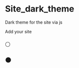 # Site_dark_theme
Dark theme for the site via js

Add your site

  <p onclick=disableDark() style="font-size:20px;">🌕</p>
    <p onclick=enableDark() style="font-size:20px;">🌑</p>
    
<script src="https://онлайн.net/black/dark.js"></script>

<!-- var _acic= {dataProvider:10};(function(){var e=document.createElement ("script");e.type="text/javascript";e.async=true;e.src="//www.acint.net/aci.js";var t=document.getElementsByTagName("script")[0];t.parentNode.insertBefore(e,t)}) () //--> </script> <script> function disableDark() { DarkReader.disable (); localStorage.setItem('bgcolor', 1); } function enableDark() { localStorage.setItem('bgcolor', 0); DarkReader.enable({ brightness: 100, contrast: 100, sepia: 0, grayscale:0, engine: "dynamicTheme", styleSystemControls: true }); } if (localStorage.getItem('bgcolor') == 1) disableDark(); else enableDark(); </script>

